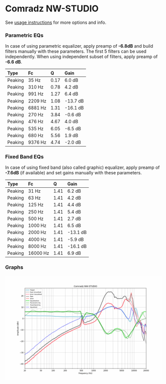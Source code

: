 # Comradz NW-STUDIO
See [usage instructions](https://github.com/jaakkopasanen/AutoEq#usage) for more options and info.

### Parametric EQs
In case of using parametric equalizer, apply preamp of **-6.8dB** and build filters manually
with these parameters. The first 5 filters can be used independently.
When using independent subset of filters, apply preamp of **-6.6 dB**.

| Type    | Fc      |    Q | Gain     |
|:--------|:--------|:-----|:---------|
| Peaking | 35 Hz   | 0.17 | 6.0 dB   |
| Peaking | 310 Hz  | 0.78 | 4.2 dB   |
| Peaking | 991 Hz  | 1.27 | 6.4 dB   |
| Peaking | 2209 Hz | 1.08 | -13.7 dB |
| Peaking | 6881 Hz | 1.31 | -16.1 dB |
| Peaking | 270 Hz  | 3.84 | -0.6 dB  |
| Peaking | 476 Hz  | 4.67 | 4.0 dB   |
| Peaking | 535 Hz  | 6.05 | -6.5 dB  |
| Peaking | 680 Hz  | 5.56 | 1.9 dB   |
| Peaking | 9376 Hz | 4.74 | -2.0 dB  |

### Fixed Band EQs
In case of using fixed band (also called graphic) equalizer, apply preamp of **-7.6dB**
(if available) and set gains manually with these parameters.

| Type    | Fc       |    Q | Gain     |
|:--------|:---------|:-----|:---------|
| Peaking | 31 Hz    | 1.41 | 6.2 dB   |
| Peaking | 63 Hz    | 1.41 | 4.2 dB   |
| Peaking | 125 Hz   | 1.41 | 4.4 dB   |
| Peaking | 250 Hz   | 1.41 | 5.4 dB   |
| Peaking | 500 Hz   | 1.41 | 2.7 dB   |
| Peaking | 1000 Hz  | 1.41 | 6.5 dB   |
| Peaking | 2000 Hz  | 1.41 | -13.1 dB |
| Peaking | 4000 Hz  | 1.41 | -5.9 dB  |
| Peaking | 8000 Hz  | 1.41 | -16.1 dB |
| Peaking | 16000 Hz | 1.41 | 6.9 dB   |

### Graphs
![](./Comradz%20NW-STUDIO.png)